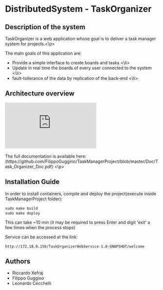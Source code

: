 # DistributedSystem - TaskOrganizer

## Description of the system 

<p>TaskOrganizer is a web application whose goal is to deliver a task manager system for projects.<\p>
<p>The main goals of this application are:</p> 
<ul>
  <li> Provide a simple interface to create boards and tasks <\li>
  <li> Update in real time the boards of every user connected to the system <\li>
  <li> fault-tollerance of the data by replication of the back-end <\li>
</ul>

## Architecture overview
![picture](https://github.com/FilippoGuggino/TaskManagerProject/blob/master/Doc/Task_Organizer_Doc.pdf)

<p>The full documentation is available here: (https://github.com/FilippoGuggino/TaskManagerProject/blob/master/Doc/Task_Organizer_Doc.pdf) <\p>

## Installation Guide

<p>In order to install containers, compile and deploy the project(execute inside TaskManagerProject folder):</p>

```
sudo make build
sudo make deploy
```
<p>This can take ~10 min (it may be required to press Enter and digit 'exit' a few times when the process stops)</p>

<p>Service can be accessed at the link: </p>

```
http://172.18.0.150/TaskOrganizerWebService-1.0-SNAPSHOT/welcome
```

## Authors
 - Riccardo Xefraj
 - Filippo Guggino
 - Leonardo Cecchelli

